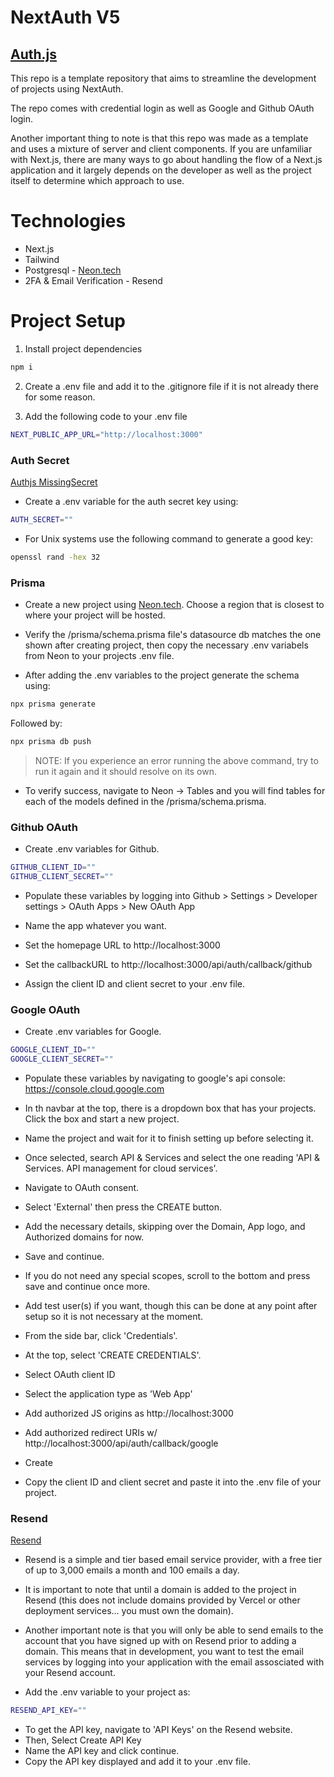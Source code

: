 
# NextAuth V5

## [Auth.js](https://authjs.dev/)

This repo is a template repository that aims to streamline the development of projects using NextAuth.

The repo comes with credential login as well as Google and Github OAuth login.

Another important thing to note is that this repo was made as a template and uses a mixture of server and client components. If you are unfamiliar with Next.js, there are many ways to go about handling the flow of a Next.js application and it largely depends on the developer as well as the project itself to determine which approach to use.

# Technologies

- Next.js
- Tailwind
- Postgresql - [Neon.tech](https://neon.tech/) 
- 2FA & Email Verification - Resend

# Project Setup

1. Install project dependencies

```bash
npm i
```

2. Create a .env file and add it to the .gitignore file if it is not already there for some reason.

3. Add the following code to your .env file

```bash
NEXT_PUBLIC_APP_URL="http://localhost:3000"
```

### Auth Secret

[Authjs MissingSecret](https://authjs.dev/reference/core/errors/#missingsecret)

- Create a .env variable for the auth secret key using:

```bash
AUTH_SECRET=""
```

- For Unix systems use the following command to generate a good key:

```bash
openssl rand -hex 32
```

### Prisma 

- Create a new project using [Neon.tech](https://neon.tech/). Choose a region that is closest to where your project will be hosted.

- Verify the /prisma/schema.prisma file's datasource db matches the one shown after creating project, then copy the necessary .env variabels from Neon to your projects .env file.

- After adding the .env variables to the project generate the schema using:
```bash
npx prisma generate
```

Followed by: 
```bash
npx prisma db push
```
> NOTE: If you experience an error running the above command, try to run it again and it should resolve on its own.

- To verify success, navigate to Neon -> Tables and you will find tables for each of the models defined in the /prisma/schema.prisma.

### Github OAuth

- Create .env variables for Github.

```bash
GITHUB_CLIENT_ID=""
GITHUB_CLIENT_SECRET=""
```
- Populate these variables by logging into Github > Settings > Developer settings > OAuth Apps > New OAuth App

- Name the app whatever you want.
- Set the homepage URL to http://localhost:3000
- Set the callbackURL to http://localhost:3000/api/auth/callback/github
- Assign the client ID and client secret to your .env file.

### Google OAuth

- Create .env variables for Google.

```bash
GOOGLE_CLIENT_ID=""
GOOGLE_CLIENT_SECRET=""
```
- Populate these variables by navigating to google's api console: https://console.cloud.google.com

- In th navbar at the top, there is a dropdown box that has your projects. Click the box and start a new project.

- Name the project and wait for it to finish setting up before selecting it.
- Once selected, search API & Services and select the one reading 'API & Services. API management for cloud services'.
- Navigate to OAuth consent.
- Select 'External' then press the CREATE button.
- Add the necessary details, skipping over the Domain, App logo, and Authorized domains for now.
- Save and continue.
- If you do not need any special scopes, scroll to the bottom and press save and continue once more.
- Add test user(s) if you want, though this can be done at any point after setup so it is not necessary at the moment.

- From the side bar, click 'Credentials'.
- At the top, select 'CREATE CREDENTIALS'.
- Select OAuth client ID
- Select the application type as 'Web App'
- Add authorized JS origins as http://localhost:3000
- Add authorized redirect URIs w/ http://localhost:3000/api/auth/callback/google
- Create
- Copy the client ID and client secret and paste it into the .env file of your project.

### Resend

[Resend](https://resend.com)

- Resend is a simple and tier based email service provider, with a free tier of up to 3,000 emails a month and 100 emails a day. 

- It is important to note that until a domain is added to the project in Resend (this does not include domains provided by Vercel or other deployment services... you must own the domain).

- Another important note is that you will only be able to send emails to the account that you have signed up with on Resend prior to adding a domain. This means that in development, you want to test the email services by logging into your application with the email assosciated with your Resend account.

- Add the .env variable to your project as:
```bash
RESEND_API_KEY=""
```
- To get the API key, navigate to 'API Keys' on the Resend website.
- Then, Select Create API Key
- Name the API key and click continue.
- Copy the API key displayed and add it to your .env file.